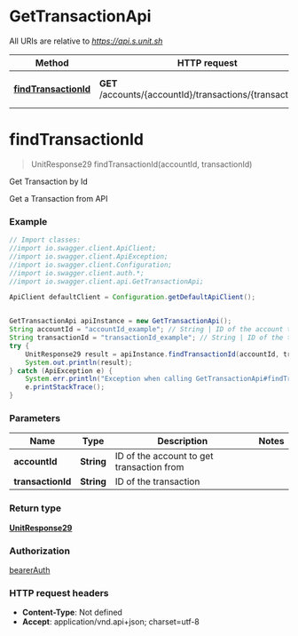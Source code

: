 # GetTransactionApi

All URIs are relative to *https://api.s.unit.sh*

Method | HTTP request | Description
------------- | ------------- | -------------
[**findTransactionId**](GetTransactionApi.md#findTransactionId) | **GET** /accounts/{accountId}/transactions/{transactionId}/ | Get Transaction by Id

<a name="findTransactionId"></a>
# **findTransactionId**
> UnitResponse29 findTransactionId(accountId, transactionId)

Get Transaction by Id

Get a Transaction from API 

### Example
```java
// Import classes:
//import io.swagger.client.ApiClient;
//import io.swagger.client.ApiException;
//import io.swagger.client.Configuration;
//import io.swagger.client.auth.*;
//import io.swagger.client.api.GetTransactionApi;

ApiClient defaultClient = Configuration.getDefaultApiClient();


GetTransactionApi apiInstance = new GetTransactionApi();
String accountId = "accountId_example"; // String | ID of the account to get transaction from
String transactionId = "transactionId_example"; // String | ID of the transaction
try {
    UnitResponse29 result = apiInstance.findTransactionId(accountId, transactionId);
    System.out.println(result);
} catch (ApiException e) {
    System.err.println("Exception when calling GetTransactionApi#findTransactionId");
    e.printStackTrace();
}
```

### Parameters

Name | Type | Description  | Notes
------------- | ------------- | ------------- | -------------
 **accountId** | **String**| ID of the account to get transaction from |
 **transactionId** | **String**| ID of the transaction |

### Return type

[**UnitResponse29**](UnitResponse29.md)

### Authorization

[bearerAuth](../README.md#bearerAuth)

### HTTP request headers

 - **Content-Type**: Not defined
 - **Accept**: application/vnd.api+json; charset=utf-8

